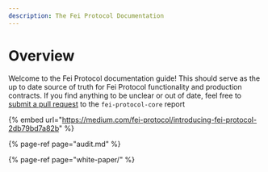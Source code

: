 ```yaml
---
description: The Fei Protocol Documentation
---
```


# Overview

Welcome to the Fei Protocol documentation guide! This should serve as the up to date source of truth for Fei Protocol functionality and production contracts. If you find anything to be unclear or out of date, feel free to [submit a pull request](https://github.com/fei-protocol/fei-protocol-core/pulls) to the `fei-protocol-core` report

{% embed url="https://medium.com/fei-protocol/introducing-fei-protocol-2db79bd7a82b" %}

{% page-ref page="audit.md" %}

{% page-ref page="white-paper/" %}



